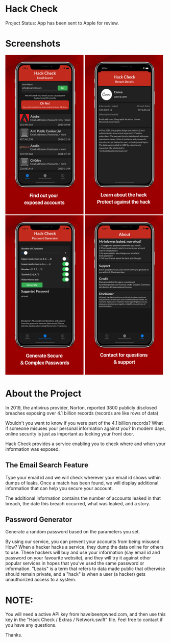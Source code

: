# Hack Check

Project Status: App has been sent to Apple for review. 

# Screenshots
<p>
  <img src="/screenshots/1emaillsearch.jpg?raw=true" width=245 height=500 display=inline/>
  <img src="/screenshots/2emaildetail.jpg?raw=true" width=245 height=500 display=inline/>
  <img src="/screenshots/3passwordgenerator.jpg?raw=true" width=245 height=500 display=inline/>
  <img src="/screenshots/4about.jpg?raw=true" width=245 height=500 display=inline/>
</p>


# About the Project

In 2019, the antivirus provider, Norton, reported 3800 publicly disclosed breaches exposing over 4.1 billion records (records are like rows of data)

Wouldn't you want to know if you were part of the 4.1 billion records? What if someone misuses your personal information against you? In modern days, online security is just as important as locking your front door. 

Hack Check provides a service enabling you to check where and when your information was exposed. 

## The Email Search Feature
Type your email id and we will check wherever your email id shows within dumps of leaks. Once a match has been found, we will display additional information that can help you secure your account. 

The additional information contains the number of accounts leaked in that breach, the date this breach occurred, what was leaked, and a story. 

## Password Generator 
Generate a random password based on the parameters you set.

By using our service, you can prevent your accounts from being misused. How? When a hacker hacks a service, they dump the data online for others to use. These hackers will buy and use your information (say email id and password on your favourite website), and they will try it against other popular services in hopes that you've used the same password or information. "Leaks" is a term that refers to data made public that otherwise should remain private, and a "hack" is when a user (a hacker) gets unauthorized access to a system. 


# NOTE: 
You will need a active API key from haveibeenpwned.com, and then use this key in the "Hack Check / Extras / Network.swift" file. 
Feel free to contact if you have any questions. 

Thanks. 
